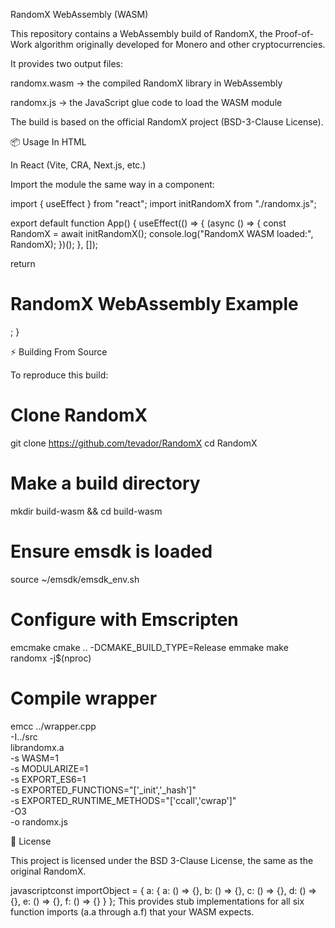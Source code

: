 RandomX WebAssembly (WASM)

This repository contains a WebAssembly build of RandomX, the Proof-of-Work algorithm originally developed for Monero and other cryptocurrencies.

It provides two output files:

randomx.wasm → the compiled RandomX library in WebAssembly

randomx.js → the JavaScript glue code to load the WASM module

The build is based on the official RandomX project (BSD-3-Clause License).

📦 Usage
In HTML
<script type="module">
  import initRandomX from './randomx.js';

  const run = async () => {
    const RandomX = await initRandomX();

    // Initialize with a key (seed)
    const key = new TextEncoder().encode("test-key");
    RandomX.ccall("init", null, ["array", "number"], [key, key.length]);

    // Hash input
    const input = new TextEncoder().encode("hello world");
    const outputPtr = RandomX._malloc(32);
    RandomX.ccall("hash", null, ["array", "number", "number"], [input, input.length, outputPtr]);

    // Copy result back into JS
    const result = new Uint8Array(RandomX.HEAPU8.buffer, outputPtr, 32);
    console.log("Hash:", Array.from(result).map(b => b.toString(16).padStart(2, "0")).join(""));

    RandomX._free(outputPtr);
  };

  run();
</script>

In React (Vite, CRA, Next.js, etc.)

Import the module the same way in a component:

import { useEffect } from "react";
import initRandomX from "./randomx.js";

export default function App() {
  useEffect(() => {
    (async () => {
      const RandomX = await initRandomX();
      console.log("RandomX WASM loaded:", RandomX);
    })();
  }, []);

  return <h1>RandomX WebAssembly Example</h1>;
}

⚡ Building From Source

To reproduce this build:

# Clone RandomX
git clone https://github.com/tevador/RandomX
cd RandomX

# Make a build directory
mkdir build-wasm && cd build-wasm

# Ensure emsdk is loaded
source ~/emsdk/emsdk_env.sh

# Configure with Emscripten
emcmake cmake .. -DCMAKE_BUILD_TYPE=Release
emmake make randomx -j$(nproc)

# Compile wrapper
emcc ../wrapper.cpp \
  -I../src \
  librandomx.a \
  -s WASM=1 \
  -s MODULARIZE=1 \
  -s EXPORT_ES6=1 \
  -s EXPORTED_FUNCTIONS="['_init','_hash']" \
  -s EXPORTED_RUNTIME_METHODS="['ccall','cwrap']" \
  -O3 \
  -o randomx.js

📜 License

This project is licensed under the BSD 3-Clause License, the same as the original RandomX.


javascriptconst importObject = {
    a: {
        a: () => {},
        b: () => {},
        c: () => {},
        d: () => {},
        e: () => {},
        f: () => {}
    }
};
This provides stub implementations for all six function imports (a.a through a.f) that your WASM expects.
